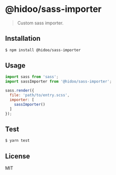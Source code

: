 # @hidoo/sass-importer

> Custom sass importer.

## Installation

```sh
$ npm install @hidoo/sass-importer
```

## Usage

```js
import sass from 'sass';
import sassImporter from '@hidoo/sass-importer';

sass.render({
  file: 'path/to/entry.scss',
  importer: [
    sassImporter()
  ]
});
```

## Test

```sh
$ yarn test
```

## License

MIT
